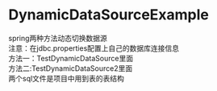 # DynamicDataSourceExample
spring两种方法动态切换数据源<br />
注意：在jdbc.properties配置上自己的数据库连接信息<br/>
方法一：TestDynamicDataSource里面<br />
方法二:TestDynamicDataSource2里面<br />
两个sql文件是项目中用到表的表结构<br />


